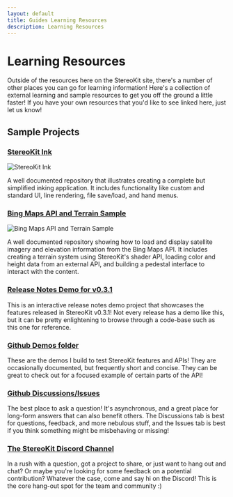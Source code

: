 ```yaml
---
layout: default
title: Guides Learning Resources
description: Learning Resources
---
```


# Learning Resources

Outside of the resources here on the StereoKit site, there's a number of
other places you can go for learning information! Here's a collection of
external learning and sample resources to get you off the ground a little
faster! If you have your own resources that you'd like to see linked
here, just let us know!

## Sample Projects

### [StereoKit Ink](https://github.com/maluoi/StereoKit-PaintTutorial)

![StereoKit Ink]({{site.screen_url}}/StereoKitInk.jpg)

A well documented repository that illustrates creating a complete but
simplified inking application. It includes functionality like custom and
standard UI, line rendering, file save/load, and hand menus.

### [Bing Maps API and Terrain Sample](https://github.com/maluoi/StereoKit-BingMaps)

![Bing Maps API and Terrain Sample]({{site.screen_url}}/SKMapsTutorial.jpg)

A well documented repository showing how to load and display satellite
imagery and elevation information from the Bing Maps API. It includes
creating a terrain system using StereoKit's shader API, loading color and
height data from an external API, and building a pedestal interface to
interact with the content.

### [Release Notes Demo for v0.3.1](https://github.com/maluoi/StereoKitReleaseNotes/tree/main/v0.3.1)

This is an interactive release notes demo project that showcases the
features released in StereoKit v0.3.1! Not every release has a demo like
this, but it can be pretty enlightening to browse through a code-base
such as this one for reference.

### [Github Demos folder](https://github.com/maluoi/StereoKit/tree/master/Examples/StereoKitTest/Demos)

These are the demos I build to test StereoKit features and APIs! They
are occasionally documented, but frequently short and concise. They
can be great to check out for a focused example of certain parts of
the API!

### [Github Discussions/Issues](https://github.com/maluoi/StereoKit/discussions)

The best place to ask a question! It's asynchronous, and a great place
for long-form answers that can also benefit others. The Discussions tab
is best for questions, feedback, and more nebulous stuff, and the Issues
tab is best if you think something might be misbehaving or missing!

### [The StereoKit Discord Channel](https://discord.gg/jtZpfS7nyK)

In a rush with a question, got a project to share, or just want to hang
out and chat? Or maybe you're looking for some feedback on a potential
contribution? Whatever the case, come and say hi on the Discord! This is
the core hang-out spot for the team and community :)


